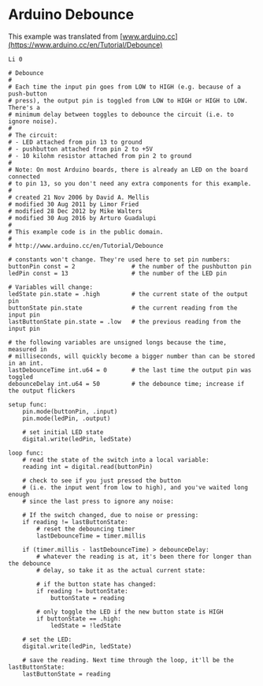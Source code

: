 # Arduino Debounce

This example was translated from [www.arduino.cc](https://www.arduino.cc/en/Tutorial/Debounce)

    Li 0
    
    # Debounce
    #
    # Each time the input pin goes from LOW to HIGH (e.g. because of a push-button
    # press), the output pin is toggled from LOW to HIGH or HIGH to LOW. There's a
    # minimum delay between toggles to debounce the circuit (i.e. to ignore noise).
    #
    # The circuit:
    # - LED attached from pin 13 to ground
    # - pushbutton attached from pin 2 to +5V
    # - 10 kilohm resistor attached from pin 2 to ground
    #
    # Note: On most Arduino boards, there is already an LED on the board connected
    # to pin 13, so you don't need any extra components for this example.
    #
    # created 21 Nov 2006 by David A. Mellis
    # modified 30 Aug 2011 by Limor Fried
    # modified 28 Dec 2012 by Mike Walters
    # modified 30 Aug 2016 by Arturo Guadalupi
    #
    # This example code is in the public domain.
    #
    # http://www.arduino.cc/en/Tutorial/Debounce
    
    # constants won't change. They're used here to set pin numbers:
    buttonPin const = 2                # the number of the pushbutton pin
    ledPin const = 13                  # the number of the LED pin
    
    # Variables will change:
    ledState pin.state = .high         # the current state of the output pin
    buttonState pin.state              # the current reading from the input pin
    lastButtonState pin.state = .low   # the previous reading from the input pin
    
    # the following variables are unsigned longs because the time, measured in
    # milliseconds, will quickly become a bigger number than can be stored in an int.
    lastDebounceTime int.u64 = 0       # the last time the output pin was toggled
    debounceDelay int.u64 = 50         # the debounce time; increase if the output flickers
    
    setup func:
        pin.mode(buttonPin, .input)
        pin.mode(ledPin, .output)
        
        # set initial LED state
        digital.write(ledPin, ledState)
    
    loop func:
        # read the state of the switch into a local variable:
        reading int = digital.read(buttonPin)
        
        # check to see if you just pressed the button
        # (i.e. the input went from low to high), and you've waited long enough
        # since the last press to ignore any noise:
        
        # If the switch changed, due to noise or pressing:
        if reading != lastButtonState:
            # reset the debouncing timer
            lastDebounceTime = timer.millis
        
        if (timer.millis - lastDebounceTime) > debounceDelay:
            # whatever the reading is at, it's been there for longer than the debounce
            # delay, so take it as the actual current state:
            
            # if the button state has changed:
            if reading != buttonState:
                buttonState = reading
            
            # only toggle the LED if the new button state is HIGH
            if buttonState == .high:
                ledState = !ledState
        
        # set the LED:
        digital.write(ledPin, ledState)
        
        # save the reading. Next time through the loop, it'll be the lastButtonState:
        lastButtonState = reading
